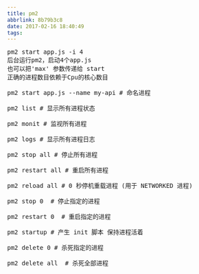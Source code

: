 ```yaml
---
title: pm2
abbrlink: 8b79b3c8
date: 2017-02-16 18:40:49
tags:
---
```

<pre>
pm2 start app.js -i 4
后台运行pm2，启动4个app.js
也可以把'max' 参数传递给 start
正确的进程数目依赖于Cpu的核心数目

pm2 start app.js --name my-api # 命名进程

pm2 list # 显示所有进程状态

pm2 monit # 监视所有进程

pm2 logs # 显示所有进程日志

pm2 stop all # 停止所有进程

pm2 restart all # 重启所有进程

pm2 reload all # 0 秒停机重载进程 (用于 NETWORKED 进程)

pm2 stop 0  # 停止指定的进程

pm2 restart 0  # 重启指定的进程

pm2 startup # 产生 init 脚本 保持进程活着

pm2 delete 0 # 杀死指定的进程

pm2 delete all  # 杀死全部进程
</pre>